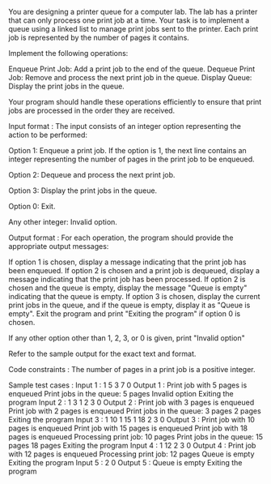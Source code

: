 You are designing a printer queue for a computer lab. The lab has a printer that can only process one print job at a time. Your task is to implement a queue using a linked list to manage print jobs sent to the printer. Each print job is represented by the number of pages it contains. 



Implement the following operations:

Enqueue Print Job: Add a print job to the end of the queue.
Dequeue Print Job: Remove and process the next print job in the queue.
Display Queue: Display the print jobs in the queue.


Your program should handle these operations efficiently to ensure that print jobs are processed in the order they are received.

Input format :
The input consists of an integer option representing the action to be performed:

Option 1: Enqueue a print job. If the option is 1, the next line contains an integer representing the number of pages in the print job to be enqueued.

Option 2: Dequeue and process the next print job.

Option 3: Display the print jobs in the queue.

Option 0: Exit.

Any other integer: Invalid option.

Output format :
For each operation, the program should provide the appropriate output messages:

If option 1 is chosen, display a message indicating that the print job has been enqueued.
If option 2 is chosen and a print job is dequeued, display a message indicating that the print job has been processed.
If option 2 is chosen and the queue is empty, display the message "Queue is empty" indicating that the queue is empty.
If option 3 is chosen, display the current print jobs in the queue, and if the queue is empty, display it as "Queue is empty".
Exit the program and print "Exiting the program" if option 0 is chosen.


If any other option other than 1, 2, 3, or 0 is given, print "Invalid option"



Refer to the sample output for the exact text and format.

Code constraints :
The number of pages in a print job is a positive integer.

Sample test cases :
Input 1 :
1
5
3
7
0
Output 1 :
Print job with 5 pages is enqueued
Print jobs in the queue: 5 pages 
Invalid option
Exiting the program
Input 2 :
1
3
1
2
3
0
Output 2 :
Print job with 3 pages is enqueued
Print job with 2 pages is enqueued
Print jobs in the queue: 3 pages 2 pages 
Exiting the program
Input 3 :
1
10
1
15
1
18
2
3
0
Output 3 :
Print job with 10 pages is enqueued
Print job with 15 pages is enqueued
Print job with 18 pages is enqueued
Processing print job: 10 pages
Print jobs in the queue: 15 pages 18 pages 
Exiting the program
Input 4 :
1
12
2
3
0
Output 4 :
Print job with 12 pages is enqueued
Processing print job: 12 pages
Queue is empty
Exiting the program
Input 5 :
2
0
Output 5 :
Queue is empty
Exiting the program
